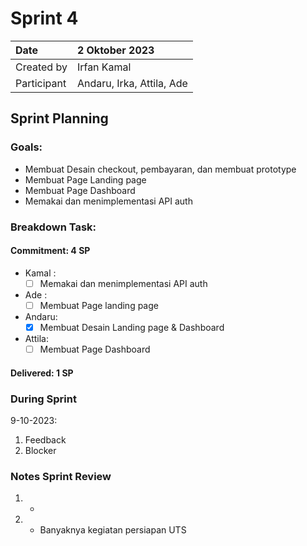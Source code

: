 # Sprint 4


|Date| 2 Oktober 2023|
| :- | :- |
|Created by|Irfan Kamal|
|Participant|Andaru, Irka, Attila, Ade|
## Sprint Planning
### Goals:
- Membuat Desain checkout, pembayaran, dan membuat prototype  
- Membuat Page Landing page
- Membuat Page Dashboard
- Memakai dan menimplementasi API auth 

### Breakdown Task:
#### Commitment: 4 SP
- Kamal :
  - [ ] Memakai dan menimplementasi API auth
- Ade   : 
  - [ ] Membuat Page landing page
- Andaru: 
  - [x] Membuat Desain Landing page & Dashboard
- Attila: 
  - [ ] Membuat Page Dashboard
#### Delivered:	 1 SP
### During Sprint
9-10-2023:

1. Feedback
1. Blocker
### Notes Sprint Review
1. - 
2. - Banyaknya kegiatan persiapan UTS
